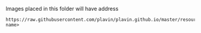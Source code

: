 Images placed in this folder will have address

```
https://raw.githubusercontent.com/plavin/plavin.github.io/master/resources/<image name>
```
